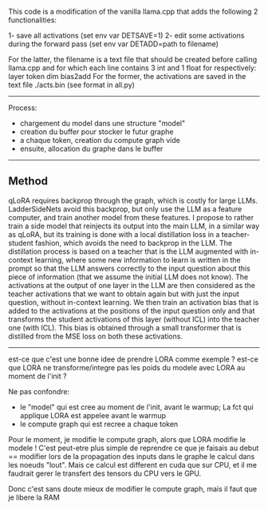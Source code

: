 This code is a modification of the vanilla llama.cpp that adds the following 2 functionalities:

1- save all activations (set env var DETSAVE=1)
2- edit some activations during the forward pass (set env var DETADD=path to filename)

For the latter, the filename is a text file that should be created before calling llama.cpp and for which
each line contains 3 int and 1 float for respectively: layer token dim bias2add
For the former, the activations are saved in the text file ./acts.bin (see format in all.py)

----------

Process:
- chargement du model dans une structure "model"
- creation du buffer pour stocker le futur graphe
- a chaque token, creation du compute graph vide
- ensuite, allocation du graphe dans le buffer

---------------

## Method

qLoRA requires backprop through the graph, which is costly for large LLMs.
LadderSideNets avoid this backprop, but only use the LLM as a feature computer,
and train another model from these features. I propose to rather train a side
model that reinjects its output into the main LLM, in a similar way as qLoRA, but
its training is done with a local distillation loss in a teacher-student fashion,
which avoids the need to backprop in the LLM.
The distillation process is based on a teacher that is the LLM augmented with in-context learning,
where some new information to learn is written in the prompt so that the LLM answers
correctly to the input question about this piece of information (that we assume the initial LLM
does not know). The activations at the output of one layer in the LLM are then considered
as the teacher activations that we want to obtain again but with just the input question, without
in-context learning. We then train an activation bias that is added to the activations at the positions
of the input question only and that transforms the student activations
of this layer (without ICL) into the teacher one (with ICL). 
This bias is obtained through a small transformer that is distilled from the MSE loss on both these activations.

---------------

est-ce que c'est une bonne idee de prendre LORA comme exemple ?
est-ce que LORA ne transforme/integre pas les poids du modele avec LORA au moment de l'init ?

Ne pas confondre:
- le "model" qui est cree au moment de l'init, avant le warmup; La fct qui applique LORA est appelee avant le warmup
- le compute graph qui est recree a chaque token

Pour le moment, je modifie le compute graph, alors que LORA modifie le modele !
C'est peut-etre plus simple de reprendre ce que je faisais au debut == modifier lors de la propagation des inputs dans le graphe le calcul dans les noeuds "lout". Mais ce calcul est different en cuda que sur CPU, et il me faudrait gerer le transfert des tensors du CPU vers le GPU.

Donc c'est sans doute mieux de modifier le compute graph, mais il faut que je libere la RAM

